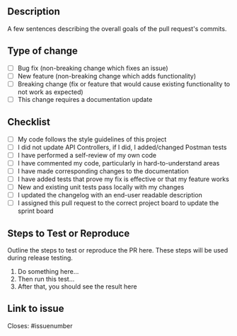 ## Description

A few sentences describing the overall goals of the pull request's commits.

## Type of change

-   [ ] Bug fix (non-breaking change which fixes an issue)
-   [ ] New feature (non-breaking change which adds functionality)
-   [ ] Breaking change (fix or feature that would cause existing functionality to not work as expected)
-   [ ] This change requires a documentation update

## Checklist

-   [ ] My code follows the style guidelines of this project
-   [ ] I did not update API Controllers, if I did, I added/changed Postman tests
-   [ ] I have performed a self-review of my own code
-   [ ] I have commented my code, particularly in hard-to-understand areas
-   [ ] I have made corresponding changes to the documentation
-   [ ] I have added tests that prove my fix is effective or that my feature works
-   [ ] New and existing unit tests pass locally with my changes
-   [ ] I updated the changelog with an end-user readable description
-   [ ] I assigned this pull request to the correct project board to update the sprint board

## Steps to Test or Reproduce

Outline the steps to test or reproduce the PR here.
These steps will be used during release testing.

1. Do something here...
2. Then run this test...
3. After that, you should see the result here

## Link to issue

Closes: #issuenumber
